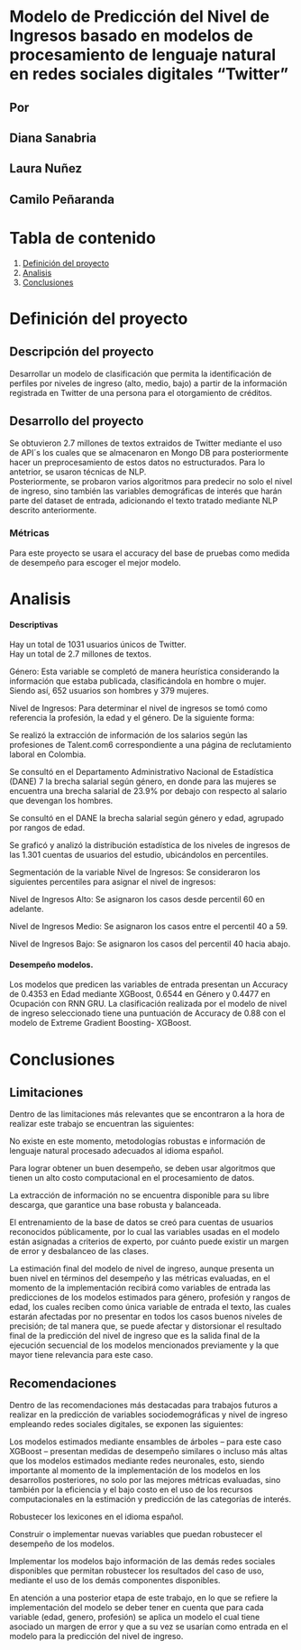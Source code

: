 # Modelo de Predicción del Nivel de Ingresos basado en modelos de procesamiento de lenguaje natural en redes sociales digitales “Twitter”

## Por 
## Diana Sanabria 
## Laura Nuñez
## Camilo Peñaranda 

# Tabla de contenido

1. [Definición del proyecto](#definition)
2. [Analisis](#analysis)
3. [Conclusiones](#conclusion)


# Definición del proyecto <a name="definition"></a>

## Descripción del proyecto

Desarrollar un modelo de clasificación que permita la identificación de perfiles por niveles de ingreso (alto, medio, bajo) a partir de la información registrada en Twitter de una persona para el otorgamiento de créditos. 

## Desarrollo del proyecto 
Se obtuvieron 2.7 millones de textos extraidos de Twitter mediante el uso de API´s los cuales que se almacenaron en Mongo DB para posteriormente hacer un preprocesamiento de estos datos no estructurados. Para lo antetrior, se usaron técnicas de NLP.  
Posteriormente, se probaron varios algoritmos para predecir no solo el nivel de ingreso, sino también las variables demográficas de interés que harán parte del dataset de entrada, adicionando el texto tratado mediante NLP descrito anteriormente.

### Métricas 

Para este proyecto se usara el accuracy del base de pruebas como medida de desempeño para escoger el mejor modelo. 

# Analisis <a name="analysis"></a>

#### Descriptivas 
Hay un total de 1031 usuarios únicos de Twitter.  
Hay un total de 2.7 millones de textos. 

Género: Esta variable se completó de manera heurística considerando la información que estaba publicada, clasificándola en hombre o mujer. Siendo así, 652 usuarios son hombres y 379 mujeres. 

Nivel de Ingresos: Para determinar el nivel de ingresos se tomó como referencia la profesión, la edad y el género. De la siguiente forma: 

Se realizó la extracción de información de los salarios según las profesiones de Talent.com6 correspondiente a una página de reclutamiento laboral en Colombia.   

Se consultó en el Departamento Administrativo Nacional de Estadística (DANE) 7 la brecha salarial según género, en donde para las mujeres se encuentra una brecha salarial de 23.9% por debajo con respecto al salario que devengan los hombres.    

Se consultó en el DANE la brecha salarial según género y edad, agrupado por rangos de edad. 

Se graficó y analizó la distribución estadística de los niveles de ingresos de las 1.301 cuentas de usuarios del estudio, ubicándolos en percentiles. 

Segmentación de la variable Nivel de Ingresos: Se consideraron los siguientes percentiles para asignar el nivel de ingresos:   

Nivel de Ingresos Alto: Se asignaron los casos desde percentil 60 en adelante. 

Nivel de Ingresos Medio: Se asignaron los casos entre el percentil 40 a 59. 

Nivel de Ingresos Bajo: Se asignaron los casos del percentil 40 hacia abajo. 

#### Desempeño modelos. 
Los modelos que predicen las variables de entrada presentan un Accuracy de 0.4353 en Edad mediante XGBoost, 0.6544 en Género y 0.4477 en Ocupación con RNN GRU.
La clasificación realizada por el modelo de nivel de ingreso seleccionado tiene una puntuación de Accuracy de 0.88 con el modelo de Extreme Gradient Boosting- XGBoost.

# Conclusiones <a name="conclusion"></a>

## Limitaciones

Dentro de las limitaciones más relevantes que se encontraron a la hora de realizar este trabajo se encuentran las siguientes:   

No existe en este momento, metodologías robustas e información de lenguaje natural procesado adecuados al idioma español. 

Para lograr obtener un buen desempeño, se deben usar algoritmos que tienen un alto costo computacional en el procesamiento de datos. 

La extracción de información no se encuentra disponible para su libre descarga, que garantice una base robusta y balanceada. 

El entrenamiento de la base de datos se creó para cuentas de usuarios reconocidos públicamente, por lo cual las variables usadas en el modelo están asignadas a criterios de experto, por cuánto puede existir un margen de error y desbalanceo de las clases. 

La estimación final del modelo de nivel de ingreso, aunque presenta un buen nivel en términos del desempeño y las métricas evaluadas, en el momento de la implementación recibirá como variables de entrada las predicciones de los modelos estimados para género, profesión y rangos de edad, los cuales reciben como única variable de entrada el texto, las cuales estarán afectadas por no presentar en todos los casos buenos niveles de precisión; de tal manera que, se puede afectar y distorsionar el resultado final de la predicción del nivel de ingreso que es la salida final de la ejecución secuencial de los modelos mencionados previamente y la que mayor tiene relevancia para este caso. 

## Recomendaciones 

Dentro de las recomendaciones más destacadas para trabajos futuros a realizar en la predicción de variables sociodemográficas y nivel de ingreso empleando redes sociales digitales, se exponen las siguientes: 

Los modelos estimados mediante ensambles de árboles – para este caso XGBoost – presentan medidas de desempeño similares o incluso más altas que los modelos estimados mediante redes neuronales, esto, siendo importante al momento de la implementación de los modelos en los desarrollos posteriores, no solo por las mejores métricas evaluadas, sino también por la eficiencia y el bajo costo en el uso de los recursos computacionales en la estimación y predicción de las categorías de interés.  

Robustecer los lexicones en el idioma español. 

Construir o implementar nuevas variables que puedan robustecer el desempeño de los modelos. 

Implementar los modelos bajo información de las demás redes sociales disponibles que permitan robustecer los resultados del caso de uso, mediante el uso de los demás componentes disponibles. 

En atención a una posterior etapa de este trabajo, en lo que se refiere la implementación del modelo se deber tener en cuenta que para cada variable (edad, genero, profesión) se aplica un modelo el cual tiene asociado un margen de error y que a su vez se usarían como entrada en el modelo para la predicción del nivel de ingreso.  
